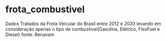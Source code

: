 # frota_combustivel
Dados Tratados da Frota Veicular do Brasil entre 2012 e 2020 levando em consideração apenas o tipo de combustível(Gasolina, Elétrico, FlexFuel e Diesel) fonte: Renavam
